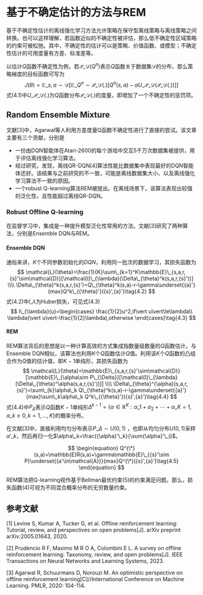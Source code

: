 # 基于不确定估计的方法与REM

基于不确定性估计的离线强化学习方法允许策略在保守型离线策略与离线策略之间转换。也可以这样理解，若函数近似的不确定性被评估，那么低不确定性区域策略的约束可被松弛。其中，不确定性的估计可以是策略、价值函数、或模型；不确定性估计的可用度量有方差、标准差等。

以估计$Q$函数不确定性为例，若$\mathcal{P}\_{\mathcal{D}}(Q^{\pi})$表示$Q$函数关于数据集$\mathcal{D}$的分布，那么策略梯度的目标函数可写为
$$
\begin{equation}
J(\theta)=\mathbb{E}\_{s,a\sim\mathcal{D}}[\mathbb{E}\_{Q^{\pi}\sim\mathcal{P}\_{\mathcal{D}(.)}}[Q^{\pi}(s,a)-\alpha U\_{\mathcal{P}\_{\mathcal{D}}}(\mathcal{P}\_{\mathcal{D}}(.))]]\tag{4.1}
\end{equation}
$$
式(4.1)中$U\_{\mathcal{P}\_{\mathcal{D}}}(.)$为Q函数分布$\mathcal{P}\_{\mathcal{D}}(.)$的度量，即增加了一个不确定性的惩罚项。



## Random Ensemble Mixture

文献[3]中，Agarwal等人利用方差度量Q函数不确定性进行了直接的尝试。该文章主要有三个贡献，分别是

- 一份由DQN智能体在Atari-2600的每个游戏中交互5千万次数据集被提供，用于评估离线强化学习算法。
- 经过研究，发现，离线QR-DQN[4]算法性能比数据集中表现最好的DQN智能体还好。该结果与之前研究的不一致，可能是离线数据集大小、以及离线强化学习算法不一致的原因。
- 一个robust Q-learning算法REM被提出。在离线场景下，该算法表现出较强的泛化性，且性能超过离线QR-DQN。



### Robust  Offline Q-learning

在监督学习中，集成是一种提升模型泛化性常用的方法。文献[3]研究了两种算法，分别是Ensemble DQN与REM。

#### Ensemble DQN

通俗来讲，$K$个不同参数初始化的$DQN$，利用同一批次的数据学习，其损失函数为
$$
\mathcal{L}(\theta)=\frac{1}{K}\sum\_{k=1}^K\mathbb{E}\_{s,a,r,{s}'\sim\mathcal{D}}[\mathcal{l}\_{\lambda}(\Delta\_{\theta}^k(s,a,r,{s}'))] \\\\
\Delta\_{\theta}^k(s,a,r,{s}')=Q\_{\theta}^k(s,a)-r-\gamma\underset{{a}'}{max}Q^k\_{{\theta}'}({s}',{a}')\tag{4.2}
$$
式(4.2)中$l\_{\lambda}$为Huber损失，可见式(4.3)
$$
l\_{\lambda}(u)=\begin{cases}
\frac{1}{2}u^2,if\vert u\vert\le\lambda\\
\lambda(\vert u\vert-\frac{1}{2}\lambda),otherwise
\end{cases}\tag{4.3}
$$


#### REM

REM算法背后的思想是以一种计算高效的方式集成指数量级数量的$Q$函数估计。与Ensemble DQN相似，该算法也利用$K$个$Q$函数估计$Q$值。利用该$K$个$Q$函数的凸组合作为$Q$值的估计值，即$K-1$单纯形，其损失函数为
$$
\mathcal{L}(\theta)=\mathbb{E}\_{s,a,r,{s}'\sim\mathcal{D}}[\mathbb{E}\_{\alpha\sim P\_{\Delta}}[\mathcal{l}\_{\lambda}(\Delta\_{\theta}^\alpha(s,a,r,{s}'))]] \\\\
\Delta\_{\theta}^{\alpha}(s,a,r,{s}')=\sum\_{k}\alpha\_k Q\_{\theta}^k(s,a)-r-\gamma\underset{{a}'}{max}\sum\_k\alpha\_k Q^k\_{{\theta}'}({s}',{a}')\tag{4.4}
$$
式(4.4)中$P_{\Delta}$表示$Q$函数$K-1$单纯形$\Delta^{k-1}=\{\alpha\in\mathbb{R}^K:\alpha\_1+\alpha_2+\cdots+\alpha\_K=1,\alpha\_k\ge0,k=1,\ldots,K\}$的概率分布。

在文献[3]中，直接利用均匀分布表示$P\_{\Delta}\sim U(0,1)$ ，也即从均匀分布$U(0,1)$采样${\alpha}'\_k$，然后再归一化$\alpha\_k=\frac{{\alpha}'\_k}{\sum{\alpha}'\_i}$。

$$
\begin{equation}
Q^{\*}(s,a)=\mathbb{E}R(s,a)+\gamma\mathbb{E}\_{{s}'\sim P}\underset{{a'\in\mathcal{A}}}{max}Q^{\*}({s}',{a}')\tag{4.5}
\end{equation}
$$

REM算法把Q-learning视作基于Bellman最优约束(5)的约束满足问题。那么，损失函数(4)可视为不同混合概率分布的无穷数量约束。



## 参考文献

[1] Levine S, Kumar A, Tucker G, et al. Offline reinforcement learning: Tutorial, review, and perspectives on open problems[J]. arXiv preprint arXiv:2005.01643, 2020.

[2] Prudencio R F, Maximo M R O A, Colombini E L. A survey on offline reinforcement learning: Taxonomy, review, and open problems[J]. IEEE Transactions on Neural Networks and Learning Systems, 2023.

[3] Agarwal R, Schuurmans D, Norouzi M. An optimistic perspective on offline reinforcement learning[C]//International Conference on Machine Learning. PMLR, 2020: 104-114.